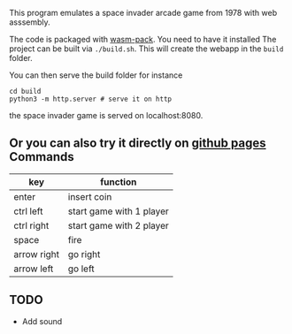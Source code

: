 This program emulates a space invader arcade game from 1978 with web asssembly.

The code is packaged with [wasm-pack](https://rustwasm.github.io/wasm-pack/). You need to have it installed
The project can be built via `./build.sh`. This will create the webapp in the `build` folder.

You can then serve the build folder for instance 

```
cd build 
python3 -m http.server # serve it on http
```


the space invader game is served on localhost:8080. 

Or you can also try it directly on [github pages](https://aurelienrichez.github.io/space-invaders/)
Commands
-------
 
 | key         | function                  |
 |-------------|---------------------------|
 | enter       | insert coin               |
 | ctrl left   | start game with 1 player  |
 | ctrl right  | start game with 2 player  |
 | space       | fire                      |
 | arrow right | go right                  |
 | arrow left  | go left                   |



 TODO
 ----
  - Add sound